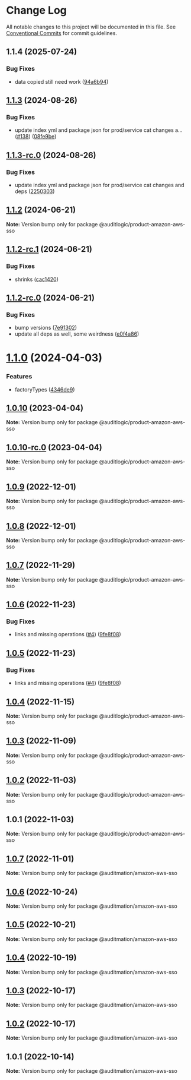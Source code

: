 # Change Log

All notable changes to this project will be documented in this file.
See [Conventional Commits](https://conventionalcommits.org) for commit guidelines.

## 1.1.4 (2025-07-24)


### Bug Fixes

* data copied still need work ([94a6b94](https://github.com/zerobias-org/product/commit/94a6b942fb0516367548599d739529536132755a))





## [1.1.3](https://github.com/auditlogic/product/compare/@auditlogic/product-amazon-aws-sso@1.1.2...@auditlogic/product-amazon-aws-sso@1.1.3) (2024-08-26)


### Bug Fixes

* update index yml and package json for prod/service cat changes a… ([#138](https://github.com/auditlogic/product/issues/138)) ([08fe9be](https://github.com/auditlogic/product/commit/08fe9beb1c8457462a19bc69caa02e6212d97e1a))





## [1.1.3-rc.0](https://github.com/auditlogic/product/compare/@auditlogic/product-amazon-aws-sso@1.1.2...@auditlogic/product-amazon-aws-sso@1.1.3-rc.0) (2024-08-26)


### Bug Fixes

* update index yml and package json for prod/service cat changes and deps ([2250303](https://github.com/auditlogic/product/commit/225030363a363608240135b7ebed386b28f01e4b))





## [1.1.2](https://github.com/auditlogic/product/compare/@auditlogic/product-amazon-aws-sso@1.1.2-rc.1...@auditlogic/product-amazon-aws-sso@1.1.2) (2024-06-21)

**Note:** Version bump only for package @auditlogic/product-amazon-aws-sso





## [1.1.2-rc.1](https://github.com/auditlogic/product/compare/@auditlogic/product-amazon-aws-sso@1.1.2-rc.0...@auditlogic/product-amazon-aws-sso@1.1.2-rc.1) (2024-06-21)


### Bug Fixes

* shrinks ([cac1420](https://github.com/auditlogic/product/commit/cac14200fefcd8183ab69fe89a47bd3f70f563e9))





## [1.1.2-rc.0](https://github.com/auditlogic/product/compare/@auditlogic/product-amazon-aws-sso@1.1.0...@auditlogic/product-amazon-aws-sso@1.1.2-rc.0) (2024-06-21)


### Bug Fixes

* bump versions ([7e91302](https://github.com/auditlogic/product/commit/7e913023b8b312150ed7762c32fbbe616be71de5))
* update all deps as well, some weirdness ([e0f4a86](https://github.com/auditlogic/product/commit/e0f4a864714e2d3de6bbf3da014d5312fe53be2f))





# [1.1.0](https://github.com/auditlogic/product/compare/@auditlogic/product-amazon-aws-sso@1.0.10...@auditlogic/product-amazon-aws-sso@1.1.0) (2024-04-03)


### Features

* factoryTypes ([4346de9](https://github.com/auditlogic/product/commit/4346de92693aee892fccf725338ffc7b80ab182b))





## [1.0.10](https://github.com/auditlogic/product/compare/@auditlogic/product-amazon-aws-sso@1.0.9...@auditlogic/product-amazon-aws-sso@1.0.10) (2023-04-04)

**Note:** Version bump only for package @auditlogic/product-amazon-aws-sso





## [1.0.10-rc.0](https://github.com/auditlogic/product/compare/@auditlogic/product-amazon-aws-sso@1.0.9...@auditlogic/product-amazon-aws-sso@1.0.10-rc.0) (2023-04-04)

**Note:** Version bump only for package @auditlogic/product-amazon-aws-sso





## [1.0.9](https://github.com/auditlogic/product/compare/@auditlogic/product-amazon-aws-sso@1.0.8...@auditlogic/product-amazon-aws-sso@1.0.9) (2022-12-01)

**Note:** Version bump only for package @auditlogic/product-amazon-aws-sso





## [1.0.8](https://github.com/auditlogic/product/compare/@auditlogic/product-amazon-aws-sso@1.0.7...@auditlogic/product-amazon-aws-sso@1.0.8) (2022-12-01)

**Note:** Version bump only for package @auditlogic/product-amazon-aws-sso





## [1.0.7](https://github.com/auditlogic/product/compare/@auditlogic/product-amazon-aws-sso@1.0.6...@auditlogic/product-amazon-aws-sso@1.0.7) (2022-11-29)

**Note:** Version bump only for package @auditlogic/product-amazon-aws-sso





## [1.0.6](https://github.com/auditlogic/product/compare/@auditlogic/product-amazon-aws-sso@1.0.4...@auditlogic/product-amazon-aws-sso@1.0.6) (2022-11-23)


### Bug Fixes

* links and missing operations ([#4](https://github.com/auditlogic/product/issues/4)) ([9fe8f08](https://github.com/auditlogic/product/commit/9fe8f08fe7c57fdb79f991ac35bd6ac2e7dcad38))





## [1.0.5](https://github.com/auditlogic/product/compare/@auditlogic/product-amazon-aws-sso@1.0.4...@auditlogic/product-amazon-aws-sso@1.0.5) (2022-11-23)


### Bug Fixes

* links and missing operations ([#4](https://github.com/auditlogic/product/issues/4)) ([9fe8f08](https://github.com/auditlogic/product/commit/9fe8f08fe7c57fdb79f991ac35bd6ac2e7dcad38))





## [1.0.4](https://github.com/auditlogic/product/compare/@auditlogic/product-amazon-aws-sso@1.0.3...@auditlogic/product-amazon-aws-sso@1.0.4) (2022-11-15)

**Note:** Version bump only for package @auditlogic/product-amazon-aws-sso





## [1.0.3](https://github.com/auditlogic/product/compare/@auditlogic/product-amazon-aws-sso@1.0.2...@auditlogic/product-amazon-aws-sso@1.0.3) (2022-11-09)

**Note:** Version bump only for package @auditlogic/product-amazon-aws-sso





## [1.0.2](https://github.com/auditlogic/product/compare/@auditlogic/product-amazon-aws-sso@1.0.1...@auditlogic/product-amazon-aws-sso@1.0.2) (2022-11-03)

**Note:** Version bump only for package @auditlogic/product-amazon-aws-sso





## 1.0.1 (2022-11-03)

**Note:** Version bump only for package @auditlogic/product-amazon-aws-sso





## [1.0.7](https://github.com/auditmation/store-content/compare/@auditmation/amazon-aws-sso@1.0.6...@auditmation/amazon-aws-sso@1.0.7) (2022-11-01)

**Note:** Version bump only for package @auditmation/amazon-aws-sso





## [1.0.6](https://github.com/auditmation/store-content/compare/@auditmation/amazon-aws-sso@1.0.5...@auditmation/amazon-aws-sso@1.0.6) (2022-10-24)

**Note:** Version bump only for package @auditmation/amazon-aws-sso





## [1.0.5](https://github.com/auditmation/store-content/compare/@auditmation/amazon-aws-sso@1.0.4...@auditmation/amazon-aws-sso@1.0.5) (2022-10-21)

**Note:** Version bump only for package @auditmation/amazon-aws-sso





## [1.0.4](https://github.com/auditmation/store-content/compare/@auditmation/amazon-aws-sso@1.0.3...@auditmation/amazon-aws-sso@1.0.4) (2022-10-19)

**Note:** Version bump only for package @auditmation/amazon-aws-sso





## [1.0.3](https://github.com/auditmation/store-content/compare/@auditmation/amazon-aws-sso@1.0.2...@auditmation/amazon-aws-sso@1.0.3) (2022-10-17)

**Note:** Version bump only for package @auditmation/amazon-aws-sso





## [1.0.2](https://github.com/auditmation/store-content/compare/@auditmation/amazon-aws-sso@1.0.1...@auditmation/amazon-aws-sso@1.0.2) (2022-10-17)

**Note:** Version bump only for package @auditmation/amazon-aws-sso





## 1.0.1 (2022-10-14)

**Note:** Version bump only for package @auditmation/amazon-aws-sso
